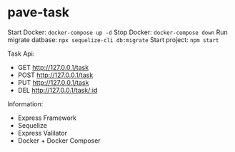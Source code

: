 # pave-task
Start Docker: `docker-compose up -d`
Stop Docker: `docker-compose down`
Run migrate datbase: `npx sequelize-cli db:migrate`
Start project: `npm start`

Task Api:
- GET http://127.0.0.1/task
- POST http://127.0.0.1/task
- PUT http://127.0.0.1/task
- DEL http://127.0.0.1/task/:id

Information:
+ Express Framework
+ Sequelize
+ Express Valilator
+ Docker + Docker Composer
